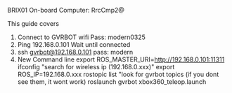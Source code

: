 BRIX01 On-board Computer: RrcCmp2@

This guide covers 

1. Connect to GVRBOT wifi
	Pass: modern0325
2. Ping 192.168.0.101
	Wait until connected
3. ssh gvrbot@192.168.0.101
	pass: modern
4. New Command line
	export ROS_MASTER_URI=http://192.168.0.101:11311
	ifconfig
	"search for wireless ip (192.168.0.xxx)"
	export ROS_IP=192.168.0.xxx
	rostopic list
	"look for gvrbot topics (if you dont see them, it wont work)
	roslaunch gvrbot xbox360_teleop.launch